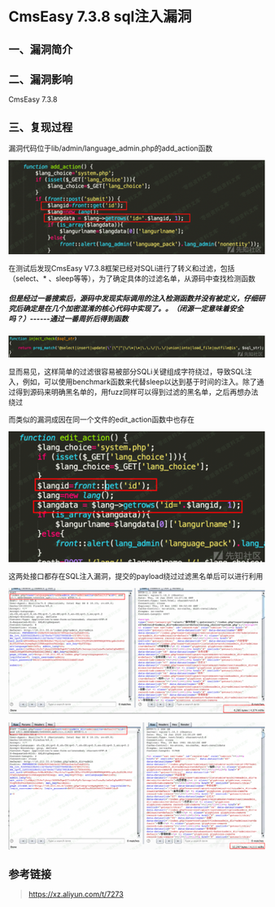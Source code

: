 CmsEasy 7.3.8 sql注入漏洞
=========================

一、漏洞简介
------------

二、漏洞影响
------------

CmsEasy 7.3.8

三、复现过程
------------

漏洞代码位于lib/admin/language\_admin.php的add\_action函数

![](./.resource/CmsEasy7.3.8sql注入漏洞/media/rId24.png)

在测试后发现CmsEasy
V7.3.8框架已经对SQLi进行了转义和过滤，包括（select、\*
、sleep等等），为了确定具体的过滤名单，从源码中查找检测函数

##### 但是经过一番搜索后，源码中发现实际调用的注入检测函数并没有被定义，仔细研究后确定是在几个加密混淆的核心代码中实现了。。（闭源一定意味着安全吗？）------通过一番周折后得到函数

![](./.resource/CmsEasy7.3.8sql注入漏洞/media/rId26.png)

显而易见，这样简单的过滤很容易被部分SQLi关键组成字符绕过，导致SQL注入，例如，可以使用benchmark函数来代替sleep以达到基于时间的注入。除了通过得到源码来明确黑名单的，用fuzz同样可以得到过滤的黑名单，之后再想办法绕过

而类似的漏洞成因在同一个文件的edit\_action函数中也存在

![](./.resource/CmsEasy7.3.8sql注入漏洞/media/rId27.png)

这两处接口都存在SQL注入漏洞，提交的payload绕过过滤黑名单后可以进行利用

![](./.resource/CmsEasy7.3.8sql注入漏洞/media/rId28.png)

![](./.resource/CmsEasy7.3.8sql注入漏洞/media/rId29.png)

参考链接
--------

> https://xz.aliyun.com/t/7273
